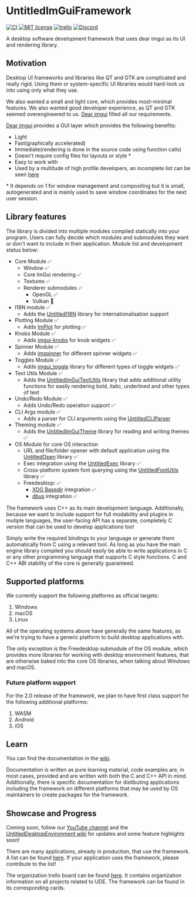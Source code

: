 # UntitledImGuiFramework
[![CI](https://github.com/MadLadSquad/UntitledImGuiFramework/actions/workflows/ci.yaml/badge.svg?branch=master)](https://github.com/MadLadSquad/UntitledImGuiFramework/actions/workflows/ci.yaml)
[![MIT license](https://img.shields.io/badge/License-MIT-blue.svg)](https://lbesson.mit-license.org/)
[![trello](https://img.shields.io/badge/Trello-UDE-blue])](https://trello.com/b/HmfuRY2K/untitleddesktop)
[![Discord](https://img.shields.io/discord/717037253292982315.svg?label=&logo=discord&logoColor=ffffff&color=7389D8&labelColor=6A7EC2)](https://discord.gg/4wgH8ZE)

A desktop software development framework that uses dear imgui as its UI and rendering library.

## Motivation
Desktop UI frameworks and libraries like QT and GTK are complicated and really rigid. Using them or system-specific UI libraries
would hard-lock us into using only what they use. 

We also wanted a small and light core, which provides most-minimal features. We also wanted good developer experience, as 
QT and GTK seemed overengineered to us. [Dear imgui](https://github.com/ocornut/imgui) filled all our requirements.

[Dear imgui](https://github.com/ocornut/imgui) provides a GUI layer which provides the following benefits:

- Light
- Fast(graphically accelerated)
- Immediate(rendering is done in the source code using function calls)
- Doesn't require config files for layouts or style \*
- Easy to work with
- Used by a multitude of high profile developers, an incomplete list can be seen [here](https://github.com/ocornut/imgui/wiki/Software-using-dear-imgui)

\* It depends on 1 for window management and compositing but it is small, autogenerated and is mainly used to save window 
coordinates for the next user session.

## Library features
The library is divided into multiple modules compiled statically into your program. Users can fully decide which modules 
and submodules they want or don't want to include in their application. Module list and development status below:

- Core Module ✅
  - Window ✅
  - Core ImGui rendering ✅
  - Textures ✅
  - Renderer submodules ✅
    - OpenGL ✅
    - Vulkan 🚧
- I18N module ✅
  - Adds the [UntitledI18N](https://github.com/MadLadSquad/UntitledI18N) library for internationalisation support
- Plotting Module ✅
  - Adds [ImPlot](https://github.com/epezent/implot) for plotting ✅
- Knobs Module ✅
  - Adds [imgui-knobs](https://github.com/altschuler/imgui-knobs) for knob widgets ✅
- Spinner Module ✅
  - Adds [imspinner](https://github.com/dalerank/imspinner) for different spinner widgets ✅
- Toggles Module ✅
  - Adds [imgui_toggle](https://github.com/cmdwtf/imgui_toggle) library for different types of toggle widgets ✅
- Text Utils Module ✅
  - Adds the [UntitledImGuiTextUtils](https://github.com/MadLadSquad/UntitledImGuiTextUtils) library that adds additional utility 
functions for easily rendering bold, italic, underlined and other types of text
- Undo/Redo Module ✅
  - Adds Undo/Redo operation support ✅
- CLI Args module ✅
  - Adds a parser for CLI arguments using the [UntitledCLIParser](https://github.com/MadLadSquad/UntitledCLIParser)
- Theming module ✅
  - Adds the [UntitledImGuiTheme](https://github.com/MadLadSquad/UntitledImGuiTheme) library for reading and writing themes ✅
- OS Module for core OS interaction
  - URL and file/folder opener with default application using the [UntitledOpen](https://github.com/MadLadSquad/UntitledOpen) library ✅
  - Exec integration using the [UntitledExec](https://github.com/MadLadSquad/UntitledExec) library ✅
  - Cross-platform system font querying using the [UntitledFontUtils](https://github.com/MadLadSquad/UntitledFontUtils) library ✅
  - Freedesktop: ✅
    - [XDG Basedir](https://specifications.freedesktop.org/basedir-spec/basedir-spec-latest.html) integration ✅
    - [dbus](https://www.freedesktop.org/wiki/Software/dbus/) integration ✅

The framework uses C++ as its main development language. Additionally, because we want to include support for full modability and 
plugins in mutiple languages, the user-facing API has a separate, completely C version that can be used to develop 
applications too!

Simply write the required bindings to your language or generate them automatically from C using a relevant tool. As long as 
you have the main engine library compiled you should easily be able to write applications in C or any other programming 
language that supports C style functions. C and C++ ABI stability of the core is generally guaranteed.

## Supported platforms
We currently support the following platforms as official targets:

1. Windows
1. macOS
1. Linux

All of the operating systems above have generally the same features, as we're trying to have a generic platform to build desktop applications with. 

The only exception is the Freedesktop submodule of the OS module, which provides more libraries for working with desktop environment features, that are 
otherwise baked into the core OS libraries, when talking about Windows and macOS.

### Future platform support
For the 2.0 release of the framework, we plan to have first class support for the following additional platforms:

1. WASM
1. Android
1. iOS

## Learn
You can find the documentation in the [wiki](https://github.com/MadLadSquad/UntitledImGuiFramework/wiki).

Documentation is written as pure learning material, code examples are, in most cases, provided and are written with both 
the C and C++ API in mind. Additionally, there is specific documentation for distibuting applications including the 
framework on different platforms that may be used by OS maintainers to create packages for the framework.

## Showcase and Progress
Coming soon, follow our [YouTube channel](https://www.youtube.com/channel/UCWKEvueStyfeMGnkvVJuGxQ) and the 
[UntitledDesktopEnvironment wiki](https://trello.com/b/HmfuRY2K/untitleddesktop) for updates and some feature highlights 
soon!

There are many applications, already in production, that use the framework. A list can be found 
[here](https://github.com/MadLadSquad/UntitledImGuiFramework/wiki/Applications-using-the-framework). If your application 
uses the framework, please contribute to the list!

The organization trello board can be found [here](https://trello.com/b/HmfuRY2K/untitleddesktop). It
contains organization information on all projects related to UDE. The framework can be found in its corresponding cards.

